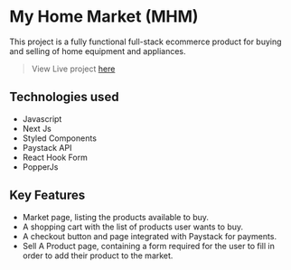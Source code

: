 # My Home Market (MHM)

This project is a fully functional full-stack ecommerce product for buying and selling of home equipment and appliances.

> View Live project [here](https://myhomemarket.vercel.app) 

## Technologies used

* Javascript
* Next Js
* Styled Components
* Paystack API
* React Hook Form
* PopperJs

## Key Features

* Market page, listing the products available to buy.
* A shopping cart with the list of products user wants to buy.
* A checkout button and page integrated with Paystack for payments.
* Sell A Product page, containing a form required for the user to fill in order to add their product to the market.